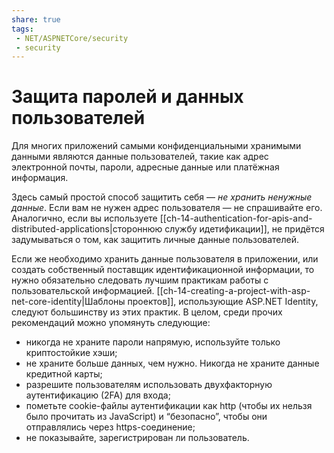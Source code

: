 ```yaml
---
share: true
tags:
 - NET/ASPNETCore/security
 - security
---
```

# Защита паролей и данных пользователей
Для многих приложений самыми конфиденциальными хранимыми данными являются данные пользователей, такие как адрес электронной почты, пароли, адресные данные или платёжная информация.

Здесь самый простой способ защитить себя — *не хранить ненужные данные*. Если вам не нужен адрес пользователя — не спрашивайте его. Аналогично, если вы используете [[ch-14-authentication-for-apis-and-distributed-applications|стороннюю службу идетификации]], не придётся задумываться о том, как защитить личные данные пользователей.

Если же необходимо хранить данные пользователя в приложении, или создать собственный поставщик идентификационной информации, то нужно обязательно следовать лучшим практикам работы с пользовательской информацией. [[ch-14-creating-a-project-with-asp-net-core-identity|Шаблоны проектов]], использующие ASP.NET Identity, следуют большинству из этих практик.
В целом, среди прочих рекомендаций можно упомянуть следующие:
- никогда не храните пароли напрямую, используйте только криптостойкие хэши;
- не храните больше данных, чем нужно. Никогда не храните данные кредитной карты;
- разрешите пользователям использовать двухфакторную аутентификацию (2FA) для входа;
- пометьте cookie-файлы аутентификации как http (чтобы их нельзя было прочитать из JavaScript) и “безопасно”, чтобы они отправлялись через https-соединение;
- не показывайте, зарегистрирован ли пользователь.
